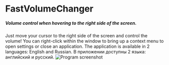 # FastVolumeChanger
##### Volume control when hovering to the right side of the screen.
Just move your cursor to the right side of the screen and control the volume!
You can right-click within the window to bring up a context menu to open settings or close an application.
The application is available in 2 languages: English and Russian.
В приложении доступны 2 языка: английский и русский.
![Program screenshot](https://i.ibb.co/Ns3sbPJ/Y-M8-AAria-UY.jpg)
